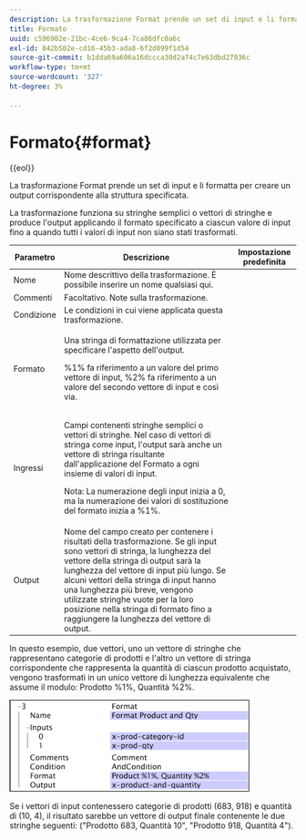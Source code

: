 ```yaml
---
description: La trasformazione Format prende un set di input e li formatta per creare un output corrispondente alla struttura specificata.
title: Formato
uuid: c596902e-21bc-4ce6-9ca4-7ca86dfc0a6c
exl-id: 842b502e-cd16-45b3-ada8-6f2d899f1d54
source-git-commit: b1dda69a606a16dccca30d2a74c7e63dbd27936c
workflow-type: tm+mt
source-wordcount: '327'
ht-degree: 3%

---
```


# Formato{#format}

{{eol}}

La trasformazione Format prende un set di input e li formatta per creare un output corrispondente alla struttura specificata.

La trasformazione funziona su stringhe semplici o vettori di stringhe e produce l&#39;output applicando il formato specificato a ciascun valore di input fino a quando tutti i valori di input non siano stati trasformati.

<table id="table_3953C993167248AA9A47964A51C4AB5D"> 
 <thead> 
  <tr> 
   <th colname="col1" class="entry"> Parametro </th> 
   <th colname="col2" class="entry"> Descrizione </th> 
   <th colname="col3" class="entry"> Impostazione predefinita </th> 
  </tr> 
 </thead>
 <tbody> 
  <tr> 
   <td colname="col1"> Nome </td> 
   <td colname="col2"> Nome descrittivo della trasformazione. È possibile inserire un nome qualsiasi qui. </td> 
   <td colname="col3"></td> 
  </tr> 
  <tr> 
   <td colname="col1"> Commenti </td> 
   <td colname="col2"> Facoltativo. Note sulla trasformazione. </td> 
   <td colname="col3"></td> 
  </tr> 
  <tr> 
   <td colname="col1"> Condizione </td> 
   <td colname="col2"> Le condizioni in cui viene applicata questa trasformazione. </td> 
   <td colname="col3"></td> 
  </tr> 
  <tr> 
   <td colname="col1"> Formato </td> 
   <td colname="col2"> <p>Una stringa di formattazione utilizzata per specificare l'aspetto dell'output. </p> <p> %1% fa riferimento a un valore del primo vettore di input, %2% fa riferimento a un valore del secondo vettore di input e così via. </p> </td> 
   <td colname="col3"></td> 
  </tr> 
  <tr> 
   <td colname="col1"> Ingressi </td> 
   <td colname="col2"> <p>Campi contenenti stringhe semplici o vettori di stringhe. Nel caso di vettori di stringa come input, l'output sarà anche un vettore di stringa risultante dall'applicazione del <span class="wintitle"> Formato</span> a ogni insieme di valori di input. </p> <p> <p>Nota: La numerazione degli input inizia a 0, ma la numerazione dei valori di sostituzione del formato inizia a %1%. </p> </p> </td> 
   <td colname="col3"></td> 
  </tr> 
  <tr> 
   <td colname="col1"> Output </td> 
   <td colname="col2"> Nome del campo creato per contenere i risultati della trasformazione. Se gli input sono vettori di stringa, la lunghezza del vettore della stringa di output sarà la lunghezza del vettore di input più lungo. Se alcuni vettori della stringa di input hanno una lunghezza più breve, vengono utilizzate stringhe vuote per la loro posizione nella stringa di formato fino a raggiungere la lunghezza del vettore di output. </td> 
   <td colname="col3"></td> 
  </tr> 
 </tbody> 
</table>

In questo esempio, due vettori, uno un vettore di stringhe che rappresentano categorie di prodotti e l&#39;altro un vettore di stringa corrispondente che rappresenta la quantità di ciascun prodotto acquistato, vengono trasformati in un unico vettore di lunghezza equivalente che assume il modulo: Prodotto %1%, Quantità %2%.

![](assets/cfg_TransformationType_Format.png)

Se i vettori di input contenessero categorie di prodotti (683, 918) e quantità di (10, 4), il risultato sarebbe un vettore di output finale contenente le due stringhe seguenti: (&quot;Prodotto 683, Quantità 10&quot;, &quot;Prodotto 918, Quantità 4&quot;).
